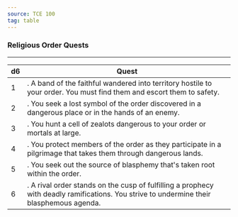 ```yaml
---
source: TCE 100
tag: table
---
```


### Religious Order Quests
---
|d6|Quest|
|----|------------|
|1|. A band of the faithful wandered into territory hostile to your order. You must find them and escort them to safety.|
|2|. You seek a lost symbol of the order discovered in a dangerous place or in the hands of an enemy.|
|3|. You hunt a cell of zealots dangerous to your order or mortals at large.|
|4|. You protect members of the order as they participate in a pilgrimage that takes them through dangerous lands.|
|5|. You seek out the source of blasphemy that's taken root within the order.|
|6|. A rival order stands on the cusp of fulfilling a prophecy with deadly ramifications. You strive to undermine their blasphemous agenda.|
